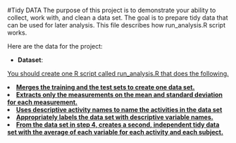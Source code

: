 #Tidy DATA
The purpose of this project is to demonstrate your ability to collect, work with, and clean a data set.
The goal is to prepare tidy data that can be used for later analysis.
This file describes how run_analysis.R script works.

Here are the data for the project:


* <b>Dataset</b>: <a href="https://d396qusza40orc.cloudfront.net/getdata%2Fprojectfiles%2FUCI%20HAR%20Dataset.zip">

You should create one R script called run_analysis.R that does the following.

<li><b>Merges the training and the test sets to create one data set.
<li><b>Extracts only the measurements on the mean and standard deviation for each measurement.
<li><b>Uses descriptive activity names to name the activities in the data set
<li><b>Appropriately labels the data set with descriptive variable names.
<li><b>From the data set in step 4, creates a second, independent tidy data set with the average of each variable for each activity and each subject.
